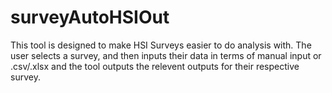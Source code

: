 # surveyAutoHSIOut
This tool is designed to make HSI Surveys easier to do analysis with. The user selects a survey, and then inputs their data in terms of manual input or .csv/.xlsx and the tool outputs the relevent outputs for their respective survey. 
